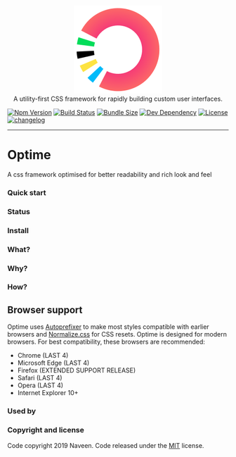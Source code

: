 <p align="center">
    <a href="https://naveenda.github.io/optime" target="_blank"><img width="200" src="./resources/optime-logo.svg"></a><br>
    A utility-first CSS framework for rapidly building custom user interfaces.
</p>

<p align="center">
  
[![Npm Version][npm-img]][npm-url] [![Build Status][build-status-img]][build-status-url] [![Bundle Size][bundle-size-img]][bundle-size-url] [![Dev Dependency][dev-dependency-img]][dev-dependency-url] [![License][license-img]][license-url] [![changelog][changelog-img]][changelog-url]
</p>

------

# Optime
A css framework optimised for better readability and rich look and feel
### Quick start

### Status



### Install


### What?

### Why?

### How?

## Browser support
Optime uses [Autoprefixer](https://github.com/postcss/autoprefixer) to make most styles compatible with earlier browsers and [Normalize.css](https://necolas.github.io/normalize.css/) for CSS resets. Optime is designed for modern browsers. For best compatibility, these browsers are recommended:

- Chrome (LAST 4)
- Microsoft Edge (LAST 4)
- Firefox (EXTENDED SUPPORT RELEASE)
- Safari (LAST 4)
- Opera (LAST 4)
- Internet Explorer 10+

### Used by


### Copyright and license
Code copyright 2019 Naveen. Code released under the [MIT](LICENSE) license.



[changelog-img]: https://img.shields.io/badge/changelog-md-blue.svg
[changelog-url]: CHANGELOG.md
[npm-img]: https://img.shields.io/npm/v/optime
[npm-url]: https://www.npmjs.com/package/optime
[dev-dependency-img]: https://img.shields.io/david/dev/naveenda/optime
[dev-dependency-url]: https://david-dm.org/naveenda/optime?type=dev
[bundle-size-url]: https://bundlephobia.com/result?p=optime
[bundle-size-img]: https://img.shields.io/bundlephobia/minzip/optime
[build-status-img]: https://travis-ci.org/NaveenDA/optime.svg?branch=master
[build-status-url]: https://travis-ci.org/NaveenDA/optime
[license-img]: https://img.shields.io/npm/l/optime
[license-url]: https://github.com/NaveenDA/optime/blob/master/LICENSE
